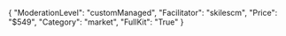 {
"ModerationLevel": "customManaged",
"Facilitator": "skilescm",
"Price": "$549",
"Category": "market",
"FullKit": "True"
}
